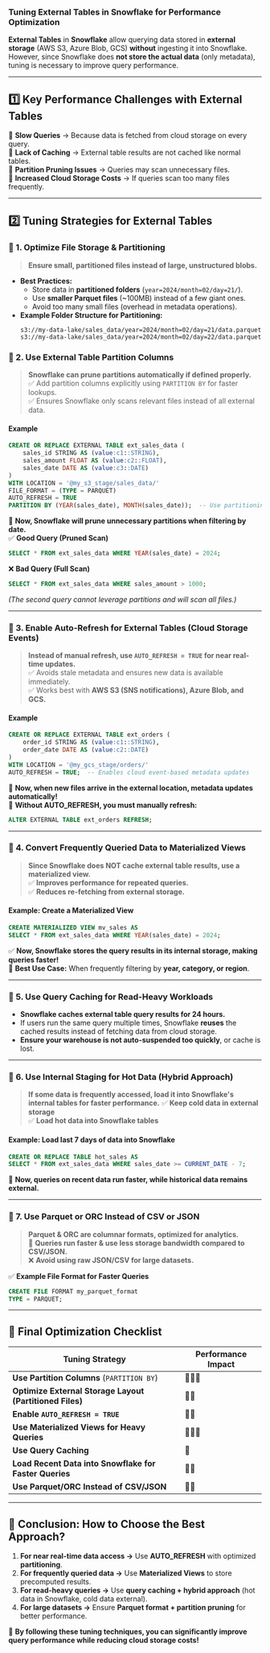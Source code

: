 ### **Tuning External Tables in Snowflake for Performance Optimization**  

**External Tables** in **Snowflake** allow querying data stored in **external storage** (AWS S3, Azure Blob, GCS) **without** ingesting it into Snowflake. However, since Snowflake does **not store the actual data** (only metadata), tuning is necessary to improve query performance.  

---

## **1️⃣ Key Performance Challenges with External Tables**
🚩 **Slow Queries** → Because data is fetched from cloud storage on every query.  
🚩 **Lack of Caching** → External table results are not cached like normal tables.  
🚩 **Partition Pruning Issues** → Queries may scan unnecessary files.  
🚩 **Increased Cloud Storage Costs** → If queries scan too many files frequently.  

---

## **2️⃣ Tuning Strategies for External Tables**  

### **🔹 1. Optimize File Storage & Partitioning**  
> **Ensure small, partitioned files instead of large, unstructured blobs.**
- **Best Practices:**
  - Store data in **partitioned folders** (`year=2024/month=02/day=21/`).
  - Use **smaller Parquet files** (~100MB) instead of a few giant ones.
  - Avoid too many small files (overhead in metadata operations).
- **Example Folder Structure for Partitioning:**
  ```
  s3://my-data-lake/sales_data/year=2024/month=02/day=21/data.parquet
  s3://my-data-lake/sales_data/year=2024/month=02/day=22/data.parquet
  ```

### **🔹 2. Use External Table Partition Columns**  
> **Snowflake can prune partitions automatically if defined properly.**  
✅ Add partition columns explicitly using `PARTITION BY` for faster lookups.  
✅ Ensures Snowflake only scans relevant files instead of all external data.  

#### **Example**
```sql
CREATE OR REPLACE EXTERNAL TABLE ext_sales_data (
    sales_id STRING AS (value:c1::STRING),
    sales_amount FLOAT AS (value:c2::FLOAT),
    sales_date DATE AS (value:c3::DATE)
) 
WITH LOCATION = '@my_s3_stage/sales_data/'
FILE_FORMAT = (TYPE = PARQUET)
AUTO_REFRESH = TRUE
PARTITION BY (YEAR(sales_date), MONTH(sales_date));  -- Use partitioning
```
🔹 **Now, Snowflake will prune unnecessary partitions when filtering by date.**  
✅ **Good Query (Pruned Scan)**
```sql
SELECT * FROM ext_sales_data WHERE YEAR(sales_date) = 2024;
```
❌ **Bad Query (Full Scan)**
```sql
SELECT * FROM ext_sales_data WHERE sales_amount > 1000;
```
*(The second query cannot leverage partitions and will scan all files.)*

---

### **🔹 3. Enable Auto-Refresh for External Tables (Cloud Storage Events)**
> **Instead of manual refresh, use `AUTO_REFRESH = TRUE` for near real-time updates.**  
✅ Avoids stale metadata and ensures new data is available immediately.  
✅ Works best with **AWS S3 (SNS notifications), Azure Blob, and GCS.**  

#### **Example**
```sql
CREATE OR REPLACE EXTERNAL TABLE ext_orders (
    order_id STRING AS (value:c1::STRING),
    order_date DATE AS (value:c2::DATE)
) 
WITH LOCATION = '@my_gcs_stage/orders/'
AUTO_REFRESH = TRUE;  -- Enables cloud event-based metadata updates
```

🚀 **Now, when new files arrive in the external location, metadata updates automatically!**  
🔹 **Without AUTO_REFRESH, you must manually refresh:**
```sql
ALTER EXTERNAL TABLE ext_orders REFRESH;
```

---

### **🔹 4. Convert Frequently Queried Data to Materialized Views**
> **Since Snowflake does NOT cache external table results, use a materialized view.**  
✅ **Improves performance for repeated queries.**  
✅ **Reduces re-fetching from external storage.**  

#### **Example: Create a Materialized View**
```sql
CREATE MATERIALIZED VIEW mv_sales AS 
SELECT * FROM ext_sales_data WHERE YEAR(sales_date) = 2024;
```
✅ **Now, Snowflake stores the query results in its internal storage, making queries faster!**  
🚀 **Best Use Case:** When frequently filtering by **year, category, or region**.

---

### **🔹 5. Use Query Caching for Read-Heavy Workloads**
- **Snowflake caches external table query results for 24 hours.**  
- If users run the same query multiple times, Snowflake **reuses** the cached results instead of fetching data from cloud storage.  
- **Ensure your warehouse is not auto-suspended too quickly**, or cache is lost.  

---

### **🔹 6. Use Internal Staging for Hot Data (Hybrid Approach)**
> **If some data is frequently accessed, load it into Snowflake's internal tables for faster performance.**
✅ **Keep cold data in external storage**  
✅ **Load hot data into Snowflake tables**  

#### **Example: Load last 7 days of data into Snowflake**
```sql
CREATE OR REPLACE TABLE hot_sales AS 
SELECT * FROM ext_sales_data WHERE sales_date >= CURRENT_DATE - 7;
```
🔹 **Now, queries on recent data run faster, while historical data remains external.**  

---

### **🔹 7. Use Parquet or ORC Instead of CSV or JSON**
> **Parquet & ORC are columnar formats, optimized for analytics.**  
🚀 **Queries run faster & use less storage bandwidth compared to CSV/JSON.**  
❌ **Avoid using raw JSON/CSV for large datasets.**

✅ **Example File Format for Faster Queries**
```sql
CREATE FILE FORMAT my_parquet_format
TYPE = PARQUET;
```
---

## **🚀 Final Optimization Checklist**
| **Tuning Strategy** | **Performance Impact** |
|---------------------|----------------------|
| **Use Partition Columns** (`PARTITION BY`) | 🚀🚀🚀 |
| **Optimize External Storage Layout (Partitioned Files)** | 🚀🚀 |
| **Enable `AUTO_REFRESH = TRUE`** | 🚀🚀 |
| **Use Materialized Views for Heavy Queries** | 🚀🚀🚀 |
| **Use Query Caching** | 🚀 |
| **Load Recent Data into Snowflake for Faster Queries** | 🚀🚀 |
| **Use Parquet/ORC Instead of CSV/JSON** | 🚀🚀 |

---

## **🔹 Conclusion: How to Choose the Best Approach?**
1. **For near real-time data access →** Use **AUTO_REFRESH** with optimized **partitioning**.  
2. **For frequently queried data →** Use **Materialized Views** to store precomputed results.  
3. **For read-heavy queries →** Use **query caching + hybrid approach** (hot data in Snowflake, cold data external).  
4. **For large datasets →** Ensure **Parquet format + partition pruning** for better performance.  

🚀 **By following these tuning techniques, you can significantly improve query performance while reducing cloud storage costs!**  

